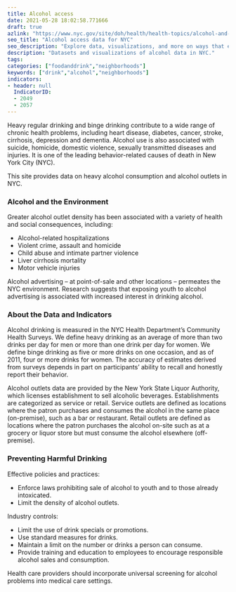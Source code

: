 ```yaml
---
title: Alcohol access
date: 2021-05-28 18:02:58.771666
draft: true
azlink: "https://www.nyc.gov/site/doh/health/health-topics/alcohol-and-drug-use.page"
seo_title: "Alcohol access data for NYC"
seo_description: "Explore data, visualizations, and more on ways that environments shape health in New York City's neighborhoods."
description: "Datasets and visualizations of alcohol data in NYC."
tags: 
categories: ["foodanddrink","neighborhoods"]
keywords: ["drink","alcohol","neighborhoods"]
indicators:
- header: null
  IndicatorID:
  - 2049
  - 2057
---
```


Heavy regular drinking and binge drinking contribute to a wide range of chronic health problems, including heart disease, diabetes, cancer, stroke, cirrhosis, depression and dementia. Alcohol use is also associated with suicide, homicide, domestic violence, sexually transmitted diseases and injuries. It is one of the leading behavior-related causes of death in New York City (NYC).

This site provides data on heavy alcohol consumption and alcohol outlets in NYC.

### Alcohol and the Environment

Greater alcohol outlet density has been associated with a variety of health and social consequences, including:

- Alcohol-related hospitalizations
- Violent crime, assault and homicide
- Child abuse and intimate partner violence
- Liver cirrhosis mortality
- Motor vehicle injuries

Alcohol advertising – at point-of-sale and other locations – permeates the NYC environment. Research suggests that exposing youth to alcohol advertising is associated with increased interest in drinking alcohol.

### About the Data and Indicators

Alcohol drinking is measured in the NYC Health Department’s Community Health Surveys. We define heavy drinking as an average of more than two drinks per day for men or more than one drink per day for women. We define binge drinking as five or more drinks on one occasion, and as of 2011, four or more drinks for women. The accuracy of estimates derived from surveys depends in part on participants’ ability to recall and honestly report their behavior.

Alcohol outlets data are provided by the New York State Liquor Authority, which licenses establishment to sell alcoholic beverages. Establishments are categorized as service or retail. Service outlets are defined as locations where the patron purchases and consumes the alcohol in the same place (on-premise), such as a bar or restaurant. Retail outlets are defined as locations where the patron purchases the alcohol on-site such as at a grocery or liquor store but must consume the alcohol elsewhere (off-premise).

### Preventing Harmful Drinking

Effective policies and practices:

- Enforce laws prohibiting sale of alcohol to youth and to those already intoxicated.
- Limit the density of alcohol outlets.

Industry controls:

- Limit the use of drink specials or promotions.
- Use standard measures for drinks.
- Maintain a limit on the number or drinks a person can consume.
- Provide training and education to employees to encourage responsible alcohol sales and consumption.

Health care providers should incorporate universal screening for alcohol problems into medical care settings.
